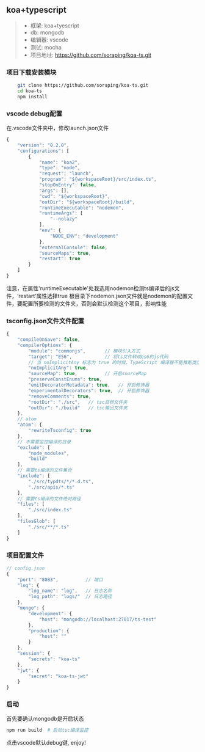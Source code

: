 ## koa+typescript

> * 框架: koa+tyescript
> * db: mongodb
> * 编辑器: vscode
> * 测试: mocha
> * 项目地址: https://github.com/soraping/koa-ts.git

### 项目下载安装模块
``` bash
    git clone https://github.com/soraping/koa-ts.git
    cd koa-ts
    npm install
```

### vscode debug配置
在.vscode文件夹中，修改launch.json文件
``` JavaScript
{
    "version": "0.2.0",
    "configurations": [
        {
            "name": "koa2",
            "type": "node",
            "request": "launch",
            "program": "${workspaceRoot}/src/index.ts",
            "stopOnEntry": false,
            "args": [],
            "cwd": "${workspaceRoot}",
            "outDir": "${workspaceRoot}/build",
            "runtimeExecutable": "nodemon",  
            "runtimeArgs": [
                "--nolazy"
            ],
            "env": {
                "NODE_ENV": "development"
            },
            "externalConsole": false,
            "sourceMaps": true,
            "restart": true
        }
    ]
}
```
注意，在属性'runtimeExecutable'处我选用nodemon检测ts编译后的js文件，‘restart’属性选择true
根目录下nodemon.json文件就是nodemon的配置文件，要配置所要检测的文件夹，否则会默认检测这个项目，影响性能

### tsconfig.json文件文件配置
``` JavaScript
{
    "compileOnSave": false,
    "compilerOptions": {
        "module": "commonjs",       // 模块引入方式
        "target": "ES6",            // 将ts文件转成es6的js代码
        // 当 noImplicitAny 标志为 true 的时候，TypeScript 编译器不能推断类型，它仍然生成 JavaScript 文件，但是报告一个错误。
        "noImplicitAny": true,
        "sourceMap": true,          // 开启sourceMap
        "preserveConstEnums": true,
        "emitDecoratorMetadata": true,   // 开启修饰器
        "experimentalDecorators": true,  // 开启修饰器
        "removeComments": true,
        "rootDir": "./src",   // tsc目标文件夹
        "outDir": "./build"   // tsc输出文件夹
    },
    // atom
    "atom": {
        "rewriteTsconfig": true
    },
    // 不需要监控编译的目录
    "exclude": [
        "node_modules",
        "build"
    ],
    // 需要ts编译的文件集合
    "include": [
        "./src/typdts/*/*.d.ts",
        "./src/apis/*.ts"
    ],
    // 需要ts编译的文件绝对路径
    "files": [
        "./src/index.ts"
    ],
    "filesGlob": [
        "./src/**/*.ts"
    ]
}
```

### 项目配置文件
``` JavaScript
// config.json
{
    "port": "8083",          // 端口
    "log": {
        "log_name": "log",   // 日志名称
        "log_path": "logs/"  // 日志路径
    },
    "mongo": {
        "development": {
            "host": "mongodb://localhost:27017/ts-test"
        },
        "production": {
            "host": ""
        }
    },
    "session": {
        "secrets": "koa-ts"
    },
    "jwt": {
        "secret": "koa-ts-jwt"
    }
}
```

### 启动
首先要确认mongodb是开启状态
``` bash
npm run build  # 启动tsc编译监控
```
点击vscode默认debug键, enjoy!